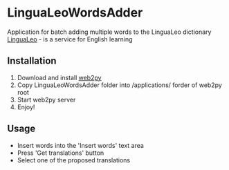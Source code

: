 # LinguaLeoWordsAdder
Application for batch adding multiple words to the LinguaLeo dictionary  
[LinguaLeo](http://lingualeo.com) - is a service for English learning  
## Installation  
1. Download and install [web2py](http://www.web2py.com/init/default/download)  
2. Copy LinguaLeoWordsAdder folder into /applications/ forder of web2py root  
3. Start web2py server  
4. Enjoy!  
## Usage
 * Insert words into the 'Insert words' text area 
 * Press 'Get translations' button  
 * Select one of the proposed translations  